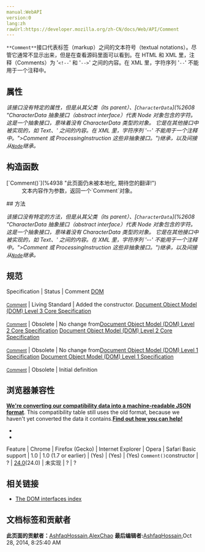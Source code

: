 ```yaml
---
manual:WebAPI
version:0
lang:zh
rawUrl:https://developer.mozilla.org/zh-CN/docs/Web/API/Comment
---
```






`**Comment**`接口代表标签（markup）之间的文本符号（textual notations）。尽管它通常不显示出来，但是在查看源码里面可以看到。在 HTML 和 XML 里，注释（Comments）为 &#39;`<!--`&#39; 和 &#39;`-->`&#39; 之间的内容。在 XML 里，字符序列 &#39;`--`&#39; 不能用于一个注释中。


## 属性<a name="属性"></a>


<em>该接口没有特定的属性，但是从其父类（its parent）、[`CharacterData`](%2608 "CharacterData 抽象接口（abstract interface）代表 Node 对象包含的字符。这是一个抽象接口，意味着没有 CharacterData 类型的对象。 它是在其他接口中被实现的，如 Text、' 之间的内容。在 XML 里，字符序列 '--' 不能用于一个注释中。">Comment 或 ProcessingInstruction 这些非抽象接口。")继承，以及间接从[`Node`](%2954 "Node是一个接口，许多DOM类型从这个接口继承，并允许类似地处理（或测试）这些各种类型。")继承。</em>


## 构造函数<a name="构造函数"></a>
<dl><dt>[`Comment()`](%4938 "此页面仍未被本地化, 期待您的翻译!")<i></i></dt><dd>文本内容作为参数，返回一个`Comment`对象。</dd></dl>
## 方法<a name="方法"></a>


<em>该接口没有特定的方法，</em><em>但是从其父类（its parent）、[`CharacterData`](%2608 "CharacterData 抽象接口（abstract interface）代表 Node 对象包含的字符。这是一个抽象接口，意味着没有 CharacterData 类型的对象。 它是在其他接口中被实现的，如 Text、' 之间的内容。在 XML 里，字符序列 '--' 不能用于一个注释中。">Comment 或 ProcessingInstruction 这些非抽象接口。")继承，以及间接从[`Node`](%2954 "Node是一个接口，许多DOM类型从这个接口继承，并允许类似地处理（或测试）这些各种类型。")继承。</em>


## 规范<a name="Specification"></a>
Specification | Status | Comment 
[DOM<br></br><small>Comment</small>](%4939 "") | Living Standard | Added the constructor. 
[Document Object Model (DOM) Level 3 Core Specification<br></br><small>Comment</small>](%4940 "") | Obsolete | No change from[Document Object Model (DOM) Level 2 Core Specification](%4412 "Document Object Model (DOM) Level 2 Core Specification") 
[Document Object Model (DOM) Level 2 Core Specification<br></br><small>Comment</small>](%4941 "") | Obsolete | No change from[Document Object Model (DOM) Level 1 Specification](%4414 "Document Object Model (DOM) Level 1 Specification") 
[Document Object Model (DOM) Level 1 Specification<br></br><small>Comment</small>](%4942 "") | Obsolete | Initial definition 


## 浏览器兼容性<a name="浏览器兼容性"></a>


**[We&#39;re converting our compatibility data into a machine-readable JSON format](%3344 "")**. This compatibility table still uses the old format, because we haven&#39;t yet converted the data it contains.**[Find out how you can help!](%3392 "")**


* 
* 
Feature | Chrome | Firefox (Gecko) | Internet Explorer | Opera | Safari 
Basic support | 1.0 | 1.0 (1.7 or earlier) | (Yes) | (Yes) | (Yes) 
`Comment()`constructor<i></i> | ? | [24.0](%4943 "Released on 2013-09-17.")(24.0) | 未实现 | ? | ? 




## 相关链接<a name="相关链接"></a>

* [The DOM interfaces index](%4832 "/en-US/docs/DOM/DOM_Reference")







## 文档标签和贡献者
**此页面的贡献者：**[AshfaqHossain](%4944 ""),[AlexChao](%3728 "")
**最后编辑者:**[AshfaqHossain](%4944 ""),<time>Oct 28, 2014, 8:25:40 AM</time>


